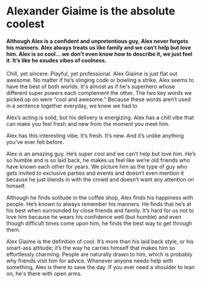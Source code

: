 # Alexander Giaime is the absolute coolest

#### Although Alex is a confident and unpretentious guy, Alex never forgets his manners. Alex always treats us like family and we can’t help but love him. Alex is so cool… we don’t even know how to describe it, we just feel it. It’s like he exudes vibes of coolness.

Chill, yet sincere. Playful, yet professional. Alex Giaime is just flat out awesome. No matter if he’s slinging code or bowling a strike, Alex seems to have the best of both worlds. It's almost as if he's superhero whose different super powers each complement the other. The two key words we picked up on were “cool and awesome.” Because these words aren’t used in a sentence together everyday, we knew we had to

Alex’s acting is solid, but his delivery is energizing. Alex has a chill vibe that can make you feel fresh and new from the moment you meet him.

Alex has this interesting vibe. It’s fresh. It’s new. And it’s unlike anything you’ve ever felt before.

Alex is an amazing guy. He’s super cool and we can’t help but love him. He’s so humble and is so laid back, he makes us feel like we’re old friends who have known each other for years. We picture him as the type of guy who gets invited to exclusive parties and events and doesn’t even mention it because he just blends in with the crowd and doesn’t want any attention on himself.

Although he finds solitude in the coffee shop, Alex finds his happiness with people. He’s known to always remember his manners. He finds that he’s at his best when surrounded by close friends and family. It’s hard for us not to love him because he wears his confidence well (but humble) and even though difficult times come upon him, he finds the best way to get through them.

Alex Giaime is the definition of cool. It’s more than his laid back style, or his smart-ass attitude; it’s the way he carries himself that makes him so effortlessly charming. People are naturally drawn to him, which is probably why friends visit him for advice. Whenever anyone needs help with something, Alex is there to save the day. If you ever need a shoulder to lean on, he's there with open arms.